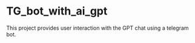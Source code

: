 # TG_bot_with_ai_gpt
This project provides user interaction with the GPT chat using a telegram bot.

